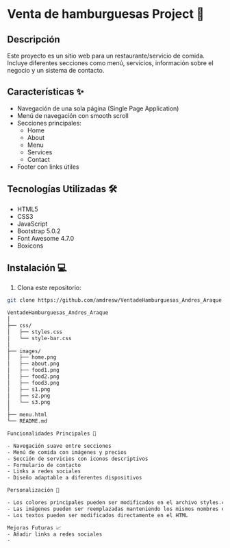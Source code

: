 # Venta de hamburguesas Project 🍔

## Descripción
Este proyecto es un sitio web  para un restaurante/servicio de comida. Incluye diferentes secciones como menú, servicios, información sobre el negocio y un sistema de contacto.

## Características ✨
- Navegación de una sola página (Single Page Application)
- Menú de navegación con smooth scroll
- Secciones principales:
  - Home
  - About
  - Menu
  - Services
  - Contact
- Footer con links útiles

## Tecnologías Utilizadas 🛠️
- HTML5
- CSS3
- JavaScript
- Bootstrap 5.0.2
- Font Awesome 4.7.0
- Boxicons

## Instalación 💻
1. Clona este repositorio:
```bash
git clone https://github.com/amdresw/VentadeHamburguesas_Andres_Araque

VentadeHamburguesas_Andres_Araque
│
├── css/
│   ├── styles.css
│   └── style-bar.css
│
├── images/
│   ├── home.png
│   ├── about.png
│   ├── food1.png
│   ├── food2.png
│   ├── food3.png
│   ├── s1.png
│   ├── s2.png
│   └── s3.png
│
├── menu.html
└── README.md

Funcionalidades Principales 🚀

- Navegación suave entre secciones
- Menú de comida con imágenes y precios
- Sección de servicios con iconos descriptivos
- Formulario de contacto
- Links a redes sociales
- Diseño adaptable a diferentes dispositivos

Personalización 🎨

- Los colores principales pueden ser modificados en el archivo styles.css
- Las imágenes pueden ser reemplazadas manteniendo los mismos nombres en la carpeta images/
- Los textos pueden ser modificados directamente en el HTML

Mejoras Futuras 📈
- Añadir links a redes sociales
- 
